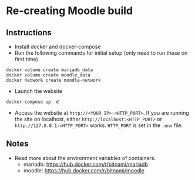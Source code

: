 # Re-creating Moodle build
## Instructions
- Install docker and docker-compose
- Run the following commands for initial setup (only need to run these on first time)
```
docker volume create mariadb_data
docker volume create moodle_data
docker network create moodle-network
```
- Launch the website
```
docker-compose up -d
```
- Access the website at `http://<YOUR IP>:<HTTP_PORT>`. If you are running the site on localhost, either `http://localhost:<HTTP_PORT>` or `http://127.0.0.1:<HTTP_PORT>` works. `HTTP_PORT` is set in the `.env` file.

## Notes
- Read more about the environment variables of containers:
  - mariadb: https://hub.docker.com/r/bitnami/mariadb
  - moodle: https://hub.docker.com/r/bitnami/moodle
